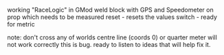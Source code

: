 working "RaceLogic" in GMod
weld block with GPS and Speedometer on prop which needs to be measured
reset - resets the values
switch - ready for metric

note: don't cross any of worlds centre line (coords 0) or quarter meter will not work correctly
this is bug.
ready to listen to ideas that will help fix it.